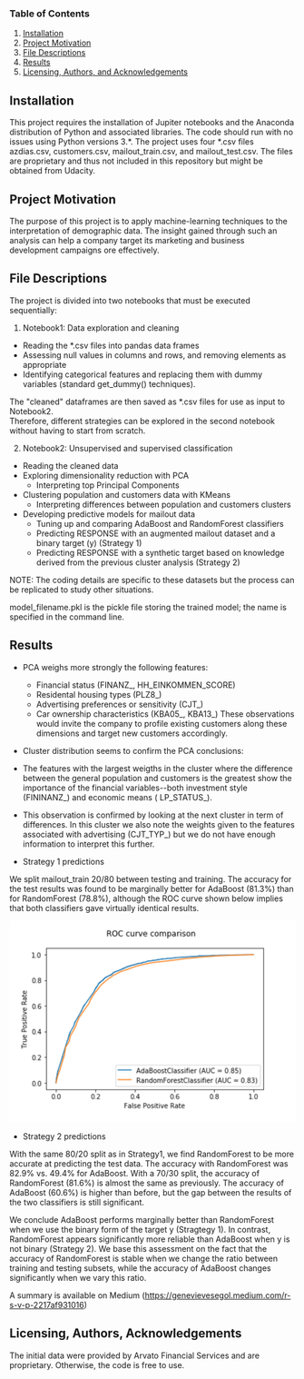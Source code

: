 
### Table of Contents

1. [Installation](#installation)
2. [Project Motivation](#motivation)
3. [File Descriptions](#files)
4. [Results](#results)
5. [Licensing, Authors, and Acknowledgements](#licensing)

## Installation <a name="installation"></a>

This project requires the installation of Jupiter notebooks and the Anaconda distribution of Python and associated libraries.  The code should run with no issues using Python versions 3.*.
The project uses four *.csv files azdias.csv, customers.csv, mailout_train.csv, and mailout_test.csv.  The files are proprietary and thus not included in this repository but might be obtained from Udacity.  

## Project Motivation<a name="motivation"></a>

The purpose of this project is to apply machine-learning techniques to the interpretation of demographic data.  The insight gained through such an analysis can help a company target its marketing and business development campaigns ore effectively.

## File Descriptions <a name="files"></a>

The project is divided into two notebooks that must be executed sequentially:  
1. Notebook1:  Data exploration and cleaning
  * Reading the *.csv files into pandas data frames
  * Assessing null values in columns and rows, and removing elements as appropriate
  * Identifying categorical features and replacing them with dummy variables (standard get_dummy() techniques).

The "cleaned" dataframes are then saved as *.csv files for use as input to Notebook2.  
Therefore, different strategies can be explored in the second notebook without having to start from scratch.

2. Notebook2: Unsupervised and supervised classification
  * Reading the cleaned data
  * Exploring dimensionality reduction with PCA
    - Interpreting top Principal Components
  * Clustering population and customers data with KMeans
    - Interpreting differences between population and customers clusters
  * Developing predictive models for mailout data
    - Tuning up and comparing AdaBoost and RandomForest classifiers
    - Predicting RESPONSE with an augmented mailout dataset and a binary target (y) (Strategy 1)
    - Predicting RESPONSE with a synthetic target based on knowledge derived from the previous cluster analysis (Strategy 2)
		
NOTE:  The coding details are specific to these datasets but the process can be replicated to study other situations.

model_filename.pkl is the pickle file storing the trained model; the name is specified in the command line.

## Results<a name="results"></a>

  * PCA weighs more strongly the following features:
    - Financial status (FINANZ_, HH_EINKOMMEN_SCORE)
    - Residental housing types (PLZ8_)
    - Advertising preferences or sensitivity (CJT_)
    - Car ownership characteristics (KBA05_, KBA13_)
These observations would invite the company to profile existing customers along these dimensions and target new customers accordingly.

  * Cluster distribution seems to confirm the PCA conclusions:

   - The features with the largest weigths in the cluster where the difference between the general population and customers is the greatest show the importance of the financial variables--both investment style (FININANZ_) and economic means ( LP_STATUS_).

   - This observation is confirmed by looking at the next cluster in term of differences. In this cluster we also note the weights given to the features associated with advertising (CJT_TYP_) but we do not have enough information to interpret this further.

  * Strategy 1 predictions
 
We split mailout_train 20/80 between testing and training. The accuracy for the test results was found to be marginally better for AdaBoost (81.3%) than for RandomForest (78.8%), although the ROC curve shown below implies that both classifiers gave virtually identical results. 

![](https://github.com/gsegol/customer_segments/blob/master/ROC.png " roc_curve")

  * Strategy 2 predictions
 
 With  the same 80/20 split as in Strategy1, we find RandomForest to be more accurate at predicting the test data. The accuracy with RandomForest was 82.9% vs. 49.4% for AdaBoost.  With a 70/30 split, the accuracy of RandomForest (81.6%) is almost the same as previously. The accuracy of AdaBoost (60.6%) is higher than before, but the gap between the results of the two classifiers is still significant.

We conclude AdaBoost performs marginally better than RandomForest when we use the binary form of the target y (Stragtegy 1). In contrast, RandomForest appears significantly more reliable than AdaBoost when y is not binary (Strategy 2). We base this assessment on the fact that the accuracy of RandomForest is stable when we change the ratio between training and testing subsets, while the accuracy of AdaBoost changes significantly when we vary this ratio.
  
A summary is available on Medium (https://genevievesegol.medium.com/r-s-v-p-2217af931016)

## Licensing, Authors, Acknowledgements<a name="licensing"></a>
The initial data were provided by Arvato Financial Services and are proprietary.  Otherwise, the code is free to use.
